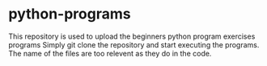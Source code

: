 # python-programs
This repository is used to upload the beginners python program exercises programs
Simply git clone the repository and start executing the programs. The name of the files are too relevent as they do in the code.
